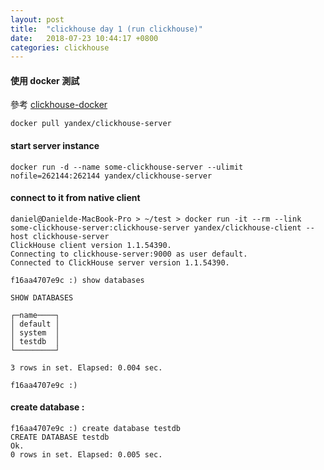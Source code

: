 ```yaml
---
layout: post
title:  "clickhouse day 1 (run clickhouse)"
date:   2018-07-23 10:44:17 +0800
categories: clickhouse
---
```



#### 使用 docker 測試
 參考 [clickhouse-docker](https://hub.docker.com/r/yandex/clickhouse-server/)

```console
docker pull yandex/clickhouse-server
```
#### start server instance
```console
docker run -d --name some-clickhouse-server --ulimit nofile=262144:262144 yandex/clickhouse-server
```

#### connect to it from native client

```console
daniel@Danielde-MacBook-Pro > ~/test > docker run -it --rm --link some-clickhouse-server:clickhouse-server yandex/clickhouse-client --host clickhouse-server
ClickHouse client version 1.1.54390.
Connecting to clickhouse-server:9000 as user default.
Connected to ClickHouse server version 1.1.54390.

f16aa4707e9c :) show databases

SHOW DATABASES

┌─name────┐
│ default │
│ system  │
│ testdb  │
└─────────┘

3 rows in set. Elapsed: 0.004 sec.

f16aa4707e9c :)
```

#### create database : 

```console
f16aa4707e9c :) create database testdb
CREATE DATABASE testdb
Ok.
0 rows in set. Elapsed: 0.005 sec.
```






